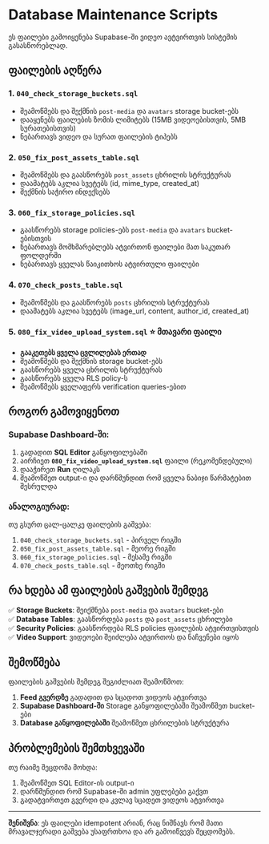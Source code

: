 # Database Maintenance Scripts

ეს ფაილები გამოიყენება Supabase-ში ვიდეო ავტვირთვის სისტემის გასასწორებლად.

## ფაილების აღწერა

### 1. `040_check_storage_buckets.sql`

- შეამოწმებს და შექმნის `post-media` და `avatars` storage bucket-ებს
- დააყენებს ფაილების ზომის ლიმიტებს (15MB ვიდეოებისთვის, 5MB სურათებისთვის)
- ნებართავს ვიდეო და სურათ ფაილების ტიპებს

### 2. `050_fix_post_assets_table.sql`

- შეამოწმებს და გაასწორებს `post_assets` ცხრილის სტრუქტურას
- დაამატებს აკლია სვეტებს (id, mime_type, created_at)
- შექმნის საჭირო ინდექსებს

### 3. `060_fix_storage_policies.sql`

- გაასწორებს storage policies-ებს `post-media` და `avatars` bucket-ებისთვის
- ნებართავს მომხმარებლებს ატვირთონ ფაილები მათ საკუთარ ფოლდერში
- ნებართავს ყველას წაიკითხოს ატვირთული ფაილები

### 4. `070_check_posts_table.sql`

- შეამოწმებს და გაასწორებს `posts` ცხრილის სტრუქტურას
- დაამატებს აკლია სვეტებს (image_url, content, author_id, created_at)

### 5. `080_fix_video_upload_system.sql` ⭐ **მთავარი ფაილი**

- **გააკეთებს ყველა ცვლილებას ერთად**
- შეამოწმებს და შექმნის storage bucket-ებს
- გაასწორებს ყველა ცხრილის სტრუქტურას
- გაასწორებს ყველა RLS policy-ს
- შეამოწმებს ყველაფერს verification queries-ებით

## როგორ გამოვიყენოთ

### Supabase Dashboard-ში:

1. გადადით **SQL Editor** განყოფილებაში
2. აირჩიეთ **`080_fix_video_upload_system.sql`** ფაილი (რეკომენდებული)
3. დააჭირეთ **Run** ღილაკს
4. შეამოწმეთ output-ი და დარწმუნდით რომ ყველა ნაბიჯი წარმატებით შესრულდა

### ანალოგიურად:

თუ გსურთ ცალ-ცალკე ფაილების გაშვება:

1. `040_check_storage_buckets.sql` - პირველ რიგში
2. `050_fix_post_assets_table.sql` - მეორე რიგში
3. `060_fix_storage_policies.sql` - მესამე რიგში
4. `070_check_posts_table.sql` - მეოთხე რიგში

## რა ხდება ამ ფაილების გაშვების შემდეგ

✅ **Storage Buckets**: შეიქმნება `post-media` და `avatars` bucket-ები  
✅ **Database Tables**: გაასწორდება `posts` და `post_assets` ცხრილები  
✅ **Security Policies**: გაასწორდება RLS policies ფაილების ატვირთვისთვის  
✅ **Video Support**: ვიდეოები შეიძლება ატვირთოს და ნაჩვენები იყოს

## შემოწმება

ფაილების გაშვების შემდეგ შეგიძლიათ შეამოწმოთ:

1. **Feed გვერდზე** გადადით და სცადოთ ვიდეოს ატვირთვა
2. **Supabase Dashboard-ში** Storage განყოფილებაში შეამოწმეთ bucket-ები
3. **Database განყოფილებაში** შეამოწმეთ ცხრილების სტრუქტურა

## პრობლემების შემთხვევაში

თუ რაიმე შეცდომა მოხდა:

1. შეამოწმეთ SQL Editor-ის output-ი
2. დარწმუნდით რომ Supabase-ში admin უფლებები გაქვთ
3. გადატვირთეთ გვერდი და კვლავ სცადეთ ვიდეოს ატვირთვა

---

**შენიშვნა**: ეს ფაილები idempotent არიან, რაც ნიშნავს რომ მათი მრავალჯერადი გაშვება უსაფრთხოა და არ გამოიწვევს შეცდომებს.
